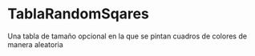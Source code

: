 # TablaRandomSqares
Una tabla de tamaño opcional en la que se pintan cuadros de colores de manera aleatoria
